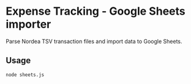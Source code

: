 # Expense Tracking - Google Sheets importer
Parse Nordea TSV transaction files and import data to Google Sheets.

## Usage
`node sheets.js`
